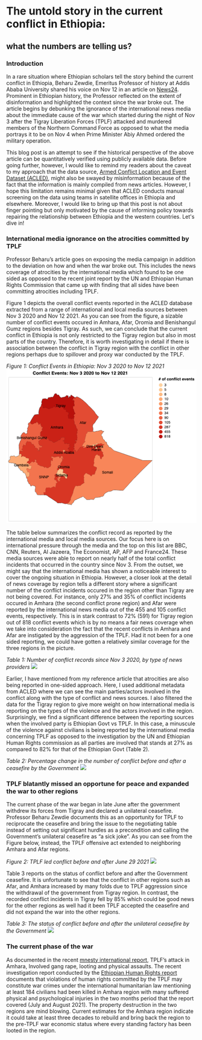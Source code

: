 # The untold story in the current conflict in Ethiopia:
## what the numbers are telling us?

### Introduction 

In a rare situation where Ethiopian scholars tell the story behind the current conflict in Ethiopia, Beharu Zewdie, Emeritus Professor of history at Addis Ababa University shared his voice on Nov 12 in an article on [News24]("https://www.news24.com/citypress/voices/the-age-of-disinformation-what-exactly-is-happening-in-ethiopia-20211111"). Prominent in Ethiopian history, the Professor reflected on the extent of disinformation and highlighted the context since the war broke out. The article begins by debunking the ignorance of the international news media about the immediate cause of the war which started during the night of Nov 3 after the Tigray Liberation Forces (TPLF) attacked and murdered members of the Northern Command Force as opposed to what the media portrays it to be on Nov 4 when Prime Minister Abiy Ahmed ordered the military operation. 

This blog post is an attempt to see if the historical perspective of the above article can be quantitatively verified using publicly available data. Before going further, however, I would like to remind my readers about the caveat to my approach that the data source, [Armed Conflict Location and Event Dataset (ACLED)]("https://acleddata.com"), might also be swayed by misinformation because of the fact that the information is mainly compiled from news articles. However, I hope this limitation remains minimal given that ACLED conducts manual screening on the data using teams in satellite offices in Ethiopia and elsewhere. Moreover, I would like to bring up that this post is not about finger pointing but only motivated by the cause of informing policy towards repairing the relationship between Ethiopia and the western countries. Let's dive in!  


### International media ignorance on the atrocities committed by TPLF 

Professor Beharu’s article goes on exposing the media campaign in addition to the deviation on how and when the war broke out. This includes the news coverage of atrocities by the international media which found to be one sided as opposed to the recent joint report by the UN and Ethiopian Human Rights Commission that came up with finding that all sides have been committing atrocities including TPLF.  


Figure 1 depicts the overall conflict events reported in the ACLED database extracted from a range of international and local media sources between Nov 3 2020 and Nov 12 2021. As you can see from the figure, a sizable number of conflict events occured in Amhara, Afar, Oromia and Benishangul Gumz regions besides Tigray. As such, we can conclude that the current conflict in Ethiopia is not only restricted to the Tigray region but also in most parts of the country. Therefore, it is worth investigating in detail if there is association between the conflict in Tigray region with the conflict in other regions perhaps due to spillover and proxy war conducted by the TPLF.   

*Figure 1: Conflict Events in Ethiopia: Nov 3 2020 to Nov 12 2021*
![](/static/img/overall_conflict.png)

The table below summarizes the conflict record as reported by the international media and local media sources. Our focus here is on international pressure through the media and the top on this list are BBC, CNN, Reuters, Al Jazeera, The Economist,  AP, AFP and France24. These media sources were able to report on nearly half of the total conflict incidents that occurred in the country since Nov 3. From the outset, we might say that the international media has shown a noticeable interest to cover the ongoing situation in Ethiopia. However, a closer look at the detail of news coverage by region tells a different story where a significant number of the conflict incidents occured in the region other than Tigray are not being covered. For instance, only 27% and 35% of conflict incidents occured in Amhara (the second conflict prone region) and Afar were reported by the international news media out of the 455 and 105 conflict events, respectively. This is in stark contrast to 72% (591) for Tigray region out of 818 conflict events which is by no means a fair news coverage when we take into consideration the fact that the recent conflicts in Amhara and Afar are instigated by the aggression of the TPLF. Had it not been for a one sided reporting, we could have gotten a relatively similar coverage for the three regions in the picture. 
  

*Table 1: Number of conflict records since Nov 3 2020, by type of news providers*
![](../static/img/overall_conflict_reporting.png)

Earlier, I have mentioned from my reference article that atrocities are also being reported in one-sided approach. Here, I used additional metadata from ACLED where we can see the main parties/actors involved in the conflict along with the type of conflict and news sources. I also filtered the data for the Tigray region to give more weight on how international media is reporting on the types of the violence and the actors involved in the region. Surprisingly, we find a significant difference between the reporting sources when the involved party is Ethiopian Govt vs TPLF. In this case, a minuscule of the violence against civilians is being reported by the international media concerning TPLF as opposed to the investigation by the UN and Ethiopian Human Rights commission as all parties are involved that stands at 27% as compared to 82% for that of the Ethiopian Govt (Table 2). 

*Table 2: Percentage change in the number of conflict before and after a ceasefire by the Government*
![](../static/img/overall_conflict_tigray_reporting.png)

### TPLF blatantly missed an opportune for peace and expanded the war to other regions 

The current phase of the war began in late June after the government withdrew its forces from Tigray and declared a unilateral ceasefire. Professor Beharu Zewdie documents this as an opportunity for TPLF to reciprocate the ceasefire and bring the issue to the negotiating table instead of setting out significant hurdles as a precondition and calling the Government’s unilateral ceasefire as “a sick joke”. As you can see from the Figure below, instead, the TPLF offensive act extended to neighboring Amhara and Afar regions. 
 
*Figure 2: TPLF led conflict before and after June 29 2021*
![](../static/img/tplf_expanssion.png)

Table 3 reports on the status of conflict before and after the Government ceasefire. It is unfortunate to see that the conflict in other regions such as Afar, and Amhara increased by many folds due to TPLF aggression since the withdrawal of the government from Tigray region. In contrast, the recorded conflict incidents in Tigray fell by 85% which could be good news for the other regions as well had it been TPLF accepted the ceasefire and did not expand the war into the other regions. 

*Table 3: The status of conflict before and after the unilateral ceasefire by the Government*
![](../static/img/conflict_change.png) 

### The current phase of the war 

As documented in the recent [mnesty international report]("https://www.amnesty.org/en/latest/news/2021/11/ethiopia-survivors-of-tplf-attack-in-amhara-describe-gang-rape-looting-and-physical-assaults/"), TPLF’s attack in Amhara, Involved gang rape, looting and physical assaults. The recent investigation report conducted by the [Ethiopian Human Rights report]("https://ehrc.org/download/investigation-into-human-rights-and-humanitarian-law-violations-in-areas-of-amhara-region-affected-by-the-conflict/") documents that violations of human rights committed by the TPLF may constitute war crimes under the international humanitarian law mentioning at least 184 civilians had been killed in Amhara region with many suffered physical and psychological injuries in the two months period that the report covered (July and August 2021). The property destruction in the two regions are mind blowing. Current estimates for the Amhara region indicate it could take at least three decades to rebuild and bring back the region to the pre-TPLF war economic status where every standing factory has been looted in the region.  
